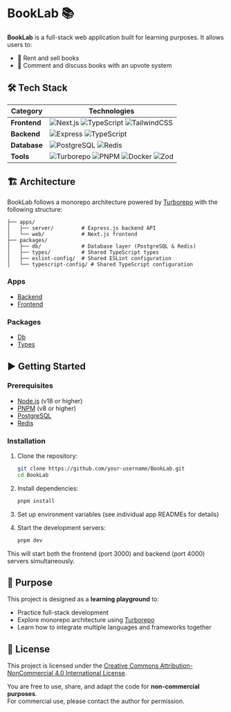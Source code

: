 # BookLab 📚

**BookLab** is a full-stack web application built for learning purposes. It allows users to:

- 📖 Rent and sell books
- 💬 Comment and discuss books with an upvote system

## 🛠️ Tech Stack

| Category | Technologies |
|---------|--------------|
| **Frontend** | ![Next.js](https://img.shields.io/badge/Next.js-000000?style=for-the-badge&logo=next.js&logoColor=white) ![TypeScript](https://img.shields.io/badge/TypeScript-3178C6?style=for-the-badge&logo=typescript&logoColor=white) ![TailwindCSS](https://img.shields.io/badge/TailwindCSS-38B2AC?style=for-the-badge&logo=tailwind-css&logoColor=white) |
| **Backend** | ![Express](https://img.shields.io/badge/Express-000000?style=for-the-badge&logo=express&logoColor=white) ![TypeScript](https://img.shields.io/badge/TypeScript-3178C6?style=for-the-badge&logo=typescript&logoColor=white) |
| **Database** | ![PostgreSQL](https://img.shields.io/badge/PostgreSQL-316192?style=for-the-badge&logo=postgresql&logoColor=white) ![Redis](https://img.shields.io/badge/Redis-DC382D?style=for-the-badge&logo=redis&logoColor=white) |
| **Tools** | ![Turborepo](https://img.shields.io/badge/Turborepo-000000?style=for-the-badge&logo=turborepo&logoColor=white) ![PNPM](https://img.shields.io/badge/PNPM-F69220?style=for-the-badge&logo=pnpm&logoColor=white) ![Docker](https://img.shields.io/badge/Docker-2496ED?style=for-the-badge&logo=docker&logoColor=white) ![Zod](https://img.shields.io/badge/Zod-3068B7?style=for-the-badge&logo=zod&logoColor=white) |

## 🏗️ Architecture

BookLab follows a monorepo architecture powered by [Turborepo](https://turbo.build/repo) with the following structure:

```
├── apps/
│   ├── server/         # Express.js backend API
│   └── web/            # Next.js frontend
├── packages/
│   ├── db/             # Database layer (PostgreSQL & Redis)
│   ├── types/          # Shared TypeScript types
│   ├── eslint-config/  # Shared ESLint configuration
│   └── typescript-config/ # Shared TypeScript configuration
```

### Apps

- [Backend](./apps/server/)
- [Frontend](./apps/web)

### Packages

- [Db](./packages/db)
- [Types](./packages/types)

## ▶️ Getting Started

### Prerequisites

- [Node.js](https://nodejs.org/) (v18 or higher)
- [PNPM](https://pnpm.io/) (v8 or higher)
- [PostgreSQL](https://www.postgresql.org/)
- [Redis](https://redis.io/)

### Installation

1. Clone the repository:
   ```bash
   git clone https://github.com/your-username/BookLab.git
   cd BookLab
   ```

2. Install dependencies:
   ```bash
   pnpm install
   ```

3. Set up environment variables (see individual app READMEs for details)

4. Start the development servers:
   ```bash
   pnpm dev
   ```

This will start both the frontend (port 3000) and backend (port 4000) servers simultaneously.

## 🚀 Purpose

This project is designed as a **learning playground** to:

- Practice full-stack development
- Explore monorepo architecture using [Turborepo](https://turbo.build/)
- Learn how to integrate multiple languages and frameworks together

## 📜 License

This project is licensed under the [Creative Commons Attribution-NonCommercial 4.0 International License](https://creativecommons.org/licenses/by-nc/4.0/).

You are free to use, share, and adapt the code for **non-commercial purposes**.  
For commercial use, please contact the author for permission.
